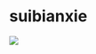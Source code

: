 # suibianxie
![](https://qgt-style.oss-cn-hangzhou.aliyuncs.com/xiugai/Python%20%E8%AF%AD%E8%A8%80%E5%85%A5%E9%97%A8_2.png)
